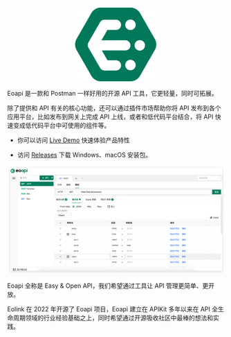 <p align="center">
  <a href="https://github.com/eolinker/eoapi">
    <img width="200" src="../public/images/logo.png">
  </a>
</p>
Eoapi 是一款和 Postman 一样好用的开源 API 工具，它更轻量，同时可拓展。

除了提供和 API 有关的核心功能，还可以通过插件市场帮助你将 API 发布到各个应用平台，比如发布到网关上完成 API 上线，或者和低代码平台结合，将 API 快速变成低代码平台中可使用的组件等。

- 你可以访问 [Live Demo](https://demo.eoapi.io/) 快速体验产品特性

- 访问 [Releases](https://github.com/eolinker/eoapi/releases) 下载 Windows、macOS 安装包。

![](../public/images/preview_1.png?token=GHSAT0AAAAAABRGKRUBJ634JVP7XL7KWAECYP3J36Q)

Eoapi 全称是 Easy & Open API，我们希望通过工具让 API 管理更简单、更开放。

Eolink 在 2022 年开源了 Eoapi 项目，Eoapi 建立在 APIKit 多年以来在 API 全生命周期领域的行业经验基础之上，同时希望通过开源吸收社区中最棒的想法和实践。

